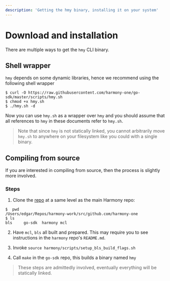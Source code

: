 ```yaml
---
description: 'Getting the hmy binary, installing it on your system'
---
```


# Download and installation

There are multiple ways to get the `hmy` CLI binary.

## Shell wrapper

`hmy` depends on some dynamic libraries, hence we recommend using the following shell wrapper

```shell
$ curl -O https://raw.githubusercontent.com/harmony-one/go-sdk/master/scripts/hmy.sh
$ chmod +x hmy.sh
$ ./hmy.sh -d
```

Now you can use `hmy.sh` as a wrapper over `hmy` and you should assume that all references to `hmy`
in these documents refer to `hmy.sh`.

> Note that since `hmy` is not statically linked, you cannot arbitrarily move `hmy.sh` to anywhere
> on your filesystem like you could with a single binary.

## Compiling from source

If you are interested in compiling from source, then the process is slightly more involved.

### Steps

1. Clone the [repo](https://github.com/harmony-one/go-sdk) at a same level as the main Harmony repo:

```shell
$  pwd
/Users/edgar/Repos/harmony-work/src/github.com/harmony-one
$ ls
bls     go-sdk  harmony mcl
```

2. Have `mcl`, `bls` all built and prepared. This may require you to see instructions in the
   `harmony` repo's `README.md`. 

3. Invoke `source harmony/scripts/setup_bls_build_flags.sh`

4. Call `make` in the `go-sdk` repo, this builds a binary named `hmy`

> These steps are admittedly involved, eventually everything will be statically linked.
